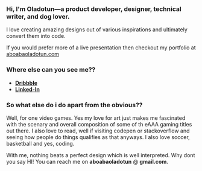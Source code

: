 ### Hi, I'm Oladotun—a product developer, designer, technical writer, and dog lover. 

I love creating amazing designs out of various inspirations and ultimately convert them into code.

If you would prefer more of a live presentation then checkout my portfolio at [aboabaoladotun.com](https://aboabaoladotun.com/)

### Where else can you see me??
- [**Dribbble**](https://dribbble.com/derahn)
- [**Linked-In**](https://www.linkedin.com/in/aboaba-oladotun/)

### So what else do i do apart from the obvious??
Well, for one video games. Yes my love for art just makes me fascinated with the scenary and overall composition of some of th eAAA gaming titles out there.
I also love to read, well if visiting codepen or stackoverflow and seeing how people do things qualifies as that anyways.
I also love soccer, basketball and yes, coding.

With me, nothing beats a perfect design which is well interpreted. Why dont you say HI! You can reach me on **aboabaoladotun** @ **gmail.com**.
